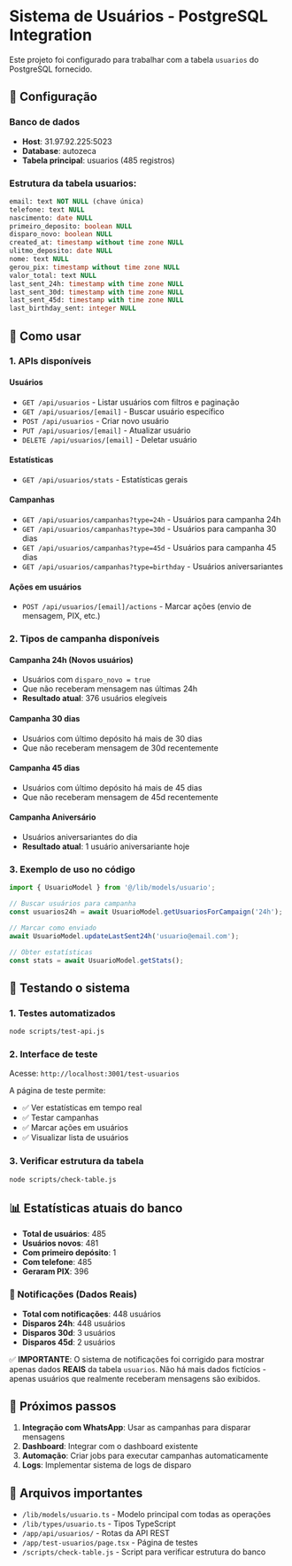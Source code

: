# Sistema de Usuários - PostgreSQL Integration

Este projeto foi configurado para trabalhar com a tabela `usuarios` do PostgreSQL fornecido.

## 🔧 Configuração

### Banco de dados
- **Host**: 31.97.92.225:5023
- **Database**: autozeca  
- **Tabela principal**: usuarios (485 registros)

### Estrutura da tabela usuarios:
```sql
email: text NOT NULL (chave única)
telefone: text NULL
nascimento: date NULL
primeiro_deposito: boolean NULL
disparo_novo: boolean NULL
created_at: timestamp without time zone NULL
ulitmo_deposito: date NULL
nome: text NULL
gerou_pix: timestamp without time zone NULL
valor_total: text NULL
last_sent_24h: timestamp with time zone NULL
last_sent_30d: timestamp with time zone NULL
last_sent_45d: timestamp with time zone NULL
last_birthday_sent: integer NULL
```

## 🚀 Como usar

### 1. APIs disponíveis

#### Usuários
- `GET /api/usuarios` - Listar usuários com filtros e paginação
- `GET /api/usuarios/[email]` - Buscar usuário específico
- `POST /api/usuarios` - Criar novo usuário
- `PUT /api/usuarios/[email]` - Atualizar usuário
- `DELETE /api/usuarios/[email]` - Deletar usuário

#### Estatísticas
- `GET /api/usuarios/stats` - Estatísticas gerais

#### Campanhas
- `GET /api/usuarios/campanhas?type=24h` - Usuários para campanha 24h
- `GET /api/usuarios/campanhas?type=30d` - Usuários para campanha 30 dias
- `GET /api/usuarios/campanhas?type=45d` - Usuários para campanha 45 dias  
- `GET /api/usuarios/campanhas?type=birthday` - Usuários aniversariantes

#### Ações em usuários
- `POST /api/usuarios/[email]/actions` - Marcar ações (envio de mensagem, PIX, etc.)

### 2. Tipos de campanha disponíveis

#### Campanha 24h (Novos usuários)
- Usuários com `disparo_novo = true`
- Que não receberam mensagem nas últimas 24h
- **Resultado atual**: 376 usuários elegíveis

#### Campanha 30 dias  
- Usuários com último depósito há mais de 30 dias
- Que não receberam mensagem de 30d recentemente

#### Campanha 45 dias
- Usuários com último depósito há mais de 45 dias  
- Que não receberam mensagem de 45d recentemente

#### Campanha Aniversário
- Usuários aniversariantes do dia
- **Resultado atual**: 1 usuário aniversariante hoje

### 3. Exemplo de uso no código

```typescript
import { UsuarioModel } from '@/lib/models/usuario';

// Buscar usuários para campanha
const usuarios24h = await UsuarioModel.getUsuariosForCampaign('24h');

// Marcar como enviado
await UsuarioModel.updateLastSent24h('usuario@email.com');

// Obter estatísticas
const stats = await UsuarioModel.getStats();
```

## 🧪 Testando o sistema

### 1. Testes automatizados
```bash
node scripts/test-api.js
```

### 2. Interface de teste
Acesse: `http://localhost:3001/test-usuarios`

A página de teste permite:
- ✅ Ver estatísticas em tempo real
- ✅ Testar campanhas 
- ✅ Marcar ações em usuários
- ✅ Visualizar lista de usuários

### 3. Verificar estrutura da tabela
```bash
node scripts/check-table.js
```

## 📊 Estatísticas atuais do banco

- **Total de usuários**: 485
- **Usuários novos**: 481  
- **Com primeiro depósito**: 1
- **Com telefone**: 485
- **Geraram PIX**: 396

### 📧 Notificações (Dados Reais)

- **Total com notificações**: 448 usuários
- **Disparos 24h**: 448 usuários
- **Disparos 30d**: 3 usuários  
- **Disparos 45d**: 2 usuários

✅ **IMPORTANTE**: O sistema de notificações foi corrigido para mostrar apenas dados **REAIS** da tabela `usuarios`. Não há mais dados fictícios - apenas usuários que realmente receberam mensagens são exibidos.

## 🔄 Próximos passos

1. **Integração com WhatsApp**: Usar as campanhas para disparar mensagens
2. **Dashboard**: Integrar com o dashboard existente
3. **Automação**: Criar jobs para executar campanhas automaticamente
4. **Logs**: Implementar sistema de logs de disparo

## 📝 Arquivos importantes

- `/lib/models/usuario.ts` - Modelo principal com todas as operações
- `/lib/types/usuario.ts` - Tipos TypeScript
- `/app/api/usuarios/` - Rotas da API REST
- `/app/test-usuarios/page.tsx` - Página de testes
- `/scripts/check-table.js` - Script para verificar estrutura do banco